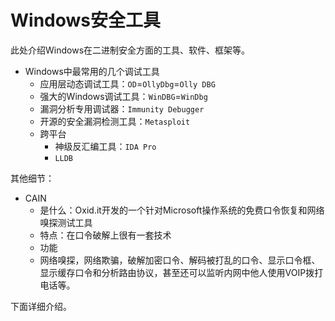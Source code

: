 # Windows安全工具

此处介绍Windows在二进制安全方面的工具、软件、框架等。

* Windows中最常用的几个调试工具
  * 应用层动态调试工具：`OD`=`OllyDbg`=`Olly DBG`
  * 强大的Windows调试工具：`WinDBG`=``WinDbg``
  * 漏洞分析专用调试器：`Immunity Debugger`
  * 开源的安全漏洞检测工具：`Metasploit`
  * 跨平台
    * 神级反汇编工具：`IDA Pro`
    * `LLDB`

其他细节：

* CAIN
  * 是什么：Oxid.it开发的一个针对Microsoft操作系统的免费口令恢复和网络嗅探测试工具
  * 特点：在口令破解上很有一套技术
  * 功能
   * 网络嗅探，网络欺骗，破解加密口令、解码被打乱的口令、显示口令框、显示缓存口令和分析路由协议，甚至还可以监听内网中他人使用VOIP拨打电话等。

下面详细介绍。
